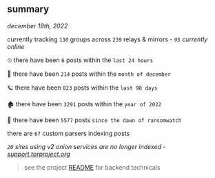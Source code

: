 
## summary
_december 18th, 2022_

currently tracking `130` groups across `239` relays & mirrors - _`95` currently online_

⏲ there have been `6` posts within the `last 24 hours`

🦈 there have been `214` posts within the `month of december`

🪐 there have been `823` posts within the `last 90 days`

🏚 there have been `3291` posts within the `year of 2022`

🦕 there have been `5577` posts `since the dawn of ransomwatch`

there are `67` custom parsers indexing posts

_`20` sites using v2 onion services are no longer indexed - [support.torproject.org](https://support.torproject.org/onionservices/v2-deprecation/)_

> see the project [README](https://github.com/joshhighet/ransomwatch#ransomwatch--) for backend technicals
